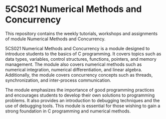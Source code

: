 # 5CS021 Numerical Methods and Concurrency
This repository contains the weekly tutorials, workshops and assignments of module Numerical Methods and Concurrency.

5CS021 Numerical Methods and Concurrency is a module designed to introduce students to the basics of C programming. It covers topics such as data types, variables, control structures, functions, pointers, and memory management. The module also covers numerical methods such as numerical integration, numerical differentiation, and linear algebra. Additionally, the module covers concurrency concepts such as threads, synchronization, and inter-process communication. 

The module emphasizes the importance of good programming practices and encourages students to develop their own solutions to programming problems. It also provides an introduction to debugging techniques and the use of debugging tools. This module is essential for those wishing to gain a strong foundation in C programming and numerical methods.
 
